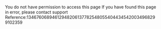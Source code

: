 You do not have permission to access this page If you have found this page in error, please contact support Reference:134676068946129482061377825480554044345420034968299102359
